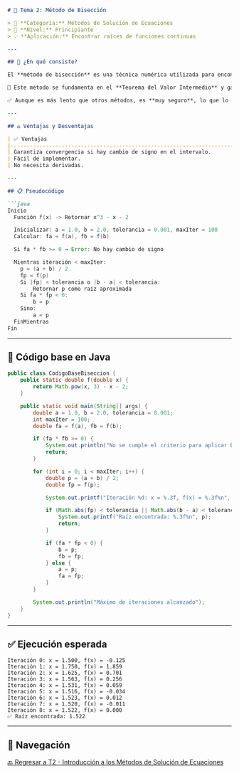 ````markdown
# 🧮 Tema 2: Método de Bisección

> 📌 **Categoría:** Métodos de Solución de Ecuaciones  
> 🧠 **Nivel:** Principiante  
> 💡 **Aplicación:** Encontrar raíces de funciones continuas

---

## 🧩 ¿En qué consiste?

El **método de bisección** es una técnica numérica utilizada para encontrar raíces de una función cuando no se puede determinar la solución de manera exacta. Se basa en dividir iterativamente un intervalo en dos partes y detectar en cuál subintervalo ocurre un **cambio de signo** en la función, lo que indica la presencia de una raíz.

🔎 Este método se fundamenta en el **Teorema del Valor Intermedio** y garantiza convergencia si la función es continua en el intervalo y hay cambio de signo en los extremos.

✅ Aunque es más lento que otros métodos, es **muy seguro**, lo que lo convierte en una excelente herramienta inicial o de verificación.

---

## ⚖️ Ventajas y Desventajas

| ✅ Ventajas                                                                 | ⚠️ Desventajas                                                               |
|-----------------------------------------------------------------------------|------------------------------------------------------------------------------|
| Garantiza convergencia si hay cambio de signo en el intervalo.             | Convergencia lenta frente a otros métodos como Newton-Raphson.              |
| Fácil de implementar.                                                      | Requiere que el intervalo inicial contenga una raíz.                        |
| No necesita derivadas.                                                     | Solo encuentra una raíz por ejecución.                                      |

---

## 📋 Pseudocódigo

```java
Inicio
  Función f(x) -> Retornar x^3 - x - 2

  Inicializar: a = 1.0, b = 2.0, tolerancia = 0.001, maxIter = 100
  Calcular: fa = f(a), fb = f(b)

  Si fa * fb >= 0 → Error: No hay cambio de signo

  Mientras iteración < maxIter:
    p = (a + b) / 2
    fp = f(p)
    Si |fp| < tolerancia o |b - a| < tolerancia:
        Retornar p como raíz aproximada
    Si fa * fp < 0:
        b = p
    Sino:
        a = p
  FinMientras
Fin
````

---

## 🧪 Código base en Java

```java
public class CodigoBaseBiseccion {
    public static double f(double x) {
        return Math.pow(x, 3) - x - 2;
    }

    public static void main(String[] args) {
        double a = 1.0, b = 2.0, tolerancia = 0.001;
        int maxIter = 100;
        double fa = f(a), fb = f(b);

        if (fa * fb >= 0) {
            System.out.println("No se cumple el criterio para aplicar bisección");
            return;
        }

        for (int i = 0; i < maxIter; i++) {
            double p = (a + b) / 2;
            double fp = f(p);

            System.out.printf("Iteración %d: x = %.3f, f(x) = %.3f%n", i, p, fp);

            if (Math.abs(fp) < tolerancia || Math.abs(b - a) < tolerancia) {
                System.out.printf("Raíz encontrada: %.3f%n", p);
                return;
            }

            if (fa * fp < 0) {
                b = p;
                fb = fp;
            } else {
                a = p;
                fa = fp;
            }
        }

        System.out.println("Máximo de iteraciones alcanzado");
    }
}
```

---

## ✅ Ejecución esperada

```text
Iteración 0: x = 1.500, f(x) = -0.125
Iteración 1: x = 1.750, f(x) = 1.859
Iteración 2: x = 1.625, f(x) = 0.701
Iteración 3: x = 1.563, f(x) = 0.256
Iteración 4: x = 1.531, f(x) = 0.059
Iteración 5: x = 1.516, f(x) = -0.034
Iteración 6: x = 1.523, f(x) = 0.012
Iteración 7: x = 1.520, f(x) = -0.011
Iteración 8: x = 1.522, f(x) = 0.000
✅ Raíz encontrada: 1.522
```

---

## 🔗 Navegación

[🔙 Regresar a T2 - Introducción a los Métodos de Solución de Ecuaciones](https://github.com/Juan200519287393u83/Metodos_Numericos/blob/main/T2%20-%20M%C3%A9todos%20de%20Soluci%C3%B3n%20de%20Ecuaciones/Introducci%C3%B3n%20a%20los%20M%C3%A9todos%20de%20Soluci%C3%B3n%20de%20Ecuaciones.md)

```

